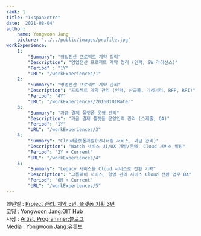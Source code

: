 ```yaml
---
rank: 1
title: "I<span>ntro" 
date: '2021-08-04'
author:
    name: Yongwoon Jang
    picture: '../../public/images/profile.jpg'
workExperience:
    1:
        "Summary": "영업전산 프로젝트 계약 정리"
        "Description": "영업전산 프로젝트 계약 정리 (인력, SW 라이선스)"
        "Period" : "1Y"
        "URL": "/workExperiences/1"
    2:
        "Summary": "영업전산 프로젝트 계약 관리"
        "Description": "프로젝트 계약 관리 (인력, 산출물, 기성처리, RFP, RFI)"
        "Period": "4Y"
        "URL": "/workExperiences/20160101Rater"
    3:
        "Summary": "과금 결제 플랫폼 운영 관리"
        "Description": "과금 결제 플랫폼 운영인력 관리 (스케줄, QA)"
        "Period": "1Y"
        "URL": "/workExperiences/3"
    4:
        "Summary": "Cloud플랫폼개발(모니터링 서비스, 과금 관리)"
        "Description": "Watch 서비스 UI/UX 개발/운영, Cloud 서비스 빌링"
        "Period": "2Y + Current"
        "URL": "/workExperiences/4"
    5:
        "Summary": "Legacy 서비스를 Cloud 서비스로 전환 기획"
        "Description": "그룹웨어 서비스, 경영 관리 서비스 Cloud 전환 업무 BA" 
        "Period": "6M + Current"
        "URL": "/workExperiences/5"
---
```


했던일 : <a href="/posts/profile-mgmt"> Project 관리, 계약 5년, 플랫폼 기획 3년</a><br />
코딩 : <a href="https://github.com/YongwoonJang">Yongwoon Jang:GIT Hub</a><br/>
사상 : <a href="https://blog.naver.com/jyy3k">Artist, Programmer:블로그</a><br/> 
Media : <a href="https://www.youtube.com/channel/UCCBDNHHeeh5FZX3ZnJ1VDcg">Yongwoon Jang:유튜브</a><br/>
